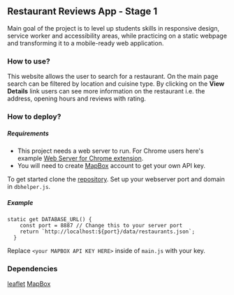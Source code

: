 ## Restaurant Reviews App - Stage 1
Main goal of the project is to level up students skills in responsive design, service worker and accessibility areas, while practicing on a static webpage and transforming it to a mobile-ready web application.
### How to use?
This website allows the user to search for a restaurant. On the main page search can be filtered by location and cuisine type.
By clicking on the **View Details** link users can see more information on the restaurant i.e. the address, opening hours and reviews with rating.
### How to deploy?
##### Requirements
* This project needs a web server to run. For Chrome users here's example [Web Server for Chrome extension](https://chrome.google.com/webstore/detail/web-server-for-chrome/ofhbbkphhbklhfoeikjpcbhemlocgigb?hl=en).
* You will need to create [MapBox](https://www.mapbox.com/) account to get your own API key.

To get started clone the [repository](https://github.com/udacity/mws-restaurant-stage-1.git). Set up your webserver port and domain in `dbhelper.js`.
##### Example

```
static get DATABASE_URL() {
    const port = 8887 // Change this to your server port
    return `http://localhost:${port}/data/restaurants.json`;
  }
```
Replace `<your MAPBOX API KEY HERE>` inside of `main.js` with your key.
### Dependencies
[leaflet](https://leafletjs.com/)
[MapBox](https://www.mapbox.com/)


